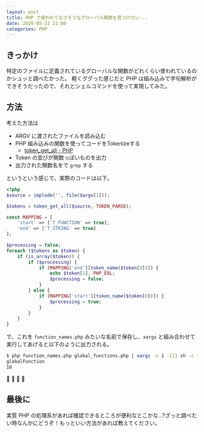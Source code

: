 ```yaml
---
layout: post
title: PHP で使われてなさそうなグローバル関数を見つけたい...
date: 2020-05-31 21:00
categories: PHP
---
```


## きっかけ

特定のファイルに定義されているグローバルな関数がどれくらい使われているのかシュッと調べたかった。
軽くググった感じだと PHP は組み込みで字句解析ができそうだったので、それとシェルコマンドを使って実現してみた。

## 方法

考えた方法は

- ARGV に渡されたファイルを読み込む
- PHP 組み込みの関数を使ってコードをTokenizeする
    - [token\_get\_all - PHP](https://www.php.net/manual/ja/function.token-get-all.php)
- Token の並びが関数っぽいものを出力
- 出力された関数名をで `grep` する

というという感じで、実際のコードは以下。

```php
<?php
$source = implode('', file($argv[1]));

$tokens = token_get_all($source, TOKEN_PARSE);

const MAPPING = [
    'start' => ['T_FUNCTION' => true],
    'end' => ['T_STRING' => true]
];

$processing = false;
foreach ($tokens as $token) {
    if (is_array($token)) {
        if ($processing) {
            if (MAPPING['end'][token_name($token[0])]) {
                echo $token[1], PHP_EOL;
                $processing = false;
            }
        } else {
            if (MAPPING['start'][token_name($token[0])]) {
                $processing = true;
            }
        }
    }
}
```

で、これを `function_names.php` みたいな名前で保存し、`xargs` と組み合わせて実行してあげると以下のように出力される。

```bash
$ php function_names.php global_functions.php | xargs -n 1 -I{} sh -c "echo {}; git grep {} | wc -l | tr -d ' '"
globalFunction
10
```

🎉 🎉 🎉 🎉

## 最後に

実質 PHP の処理系があれば確認できるところが便利なとこかな...?ざっと調べたい時なんかにどうぞ！もっといい方法があれば教えてください。
